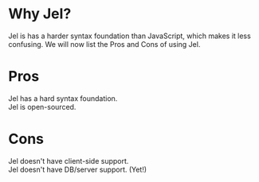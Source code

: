 # Why Jel?
Jel is has a harder syntax foundation than JavaScript, which makes it less confusing. We will now list the Pros and Cons of using Jel.

# Pros
Jel has a hard syntax foundation.  
Jel is open-sourced.

# Cons
Jel doesn't have client-side support.  
Jel doesn't have DB/server support. (Yet!)
